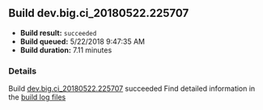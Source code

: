 ## Build dev.big.ci_20180522.225707
- **Build result:** `succeeded`
- **Build queued:** 5/22/2018 9:47:35 AM
- **Build duration:** 7.11 minutes
### Details
Build [dev.big.ci_20180522.225707](https://winappstudio.visualstudio.com/web/build.aspx?pcguid=a4ef43be-68ce-4195-a619-079b4d9834c2&builduri=vstfs%3a%2f%2f%2fBuild%2fBuild%2f25707) succeeded
Find detailed information in the [build log files](https://uwpctdiags.blob.core.windows.net/buildlogs/dev.big.ci_20180522.225707_logs.zip)
